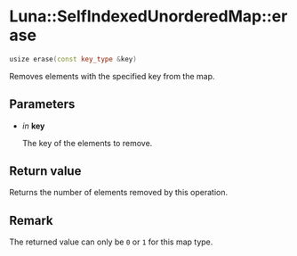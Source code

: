 # Luna::SelfIndexedUnorderedMap::erase

```c++
usize erase(const key_type &key)
```

Removes elements with the specified key from the map. 



## Parameters
* *in* **key**

    The key of the elements to remove. 

## Return value
Returns the number of elements removed by this operation. 

## Remark
The returned value can only be `0` or `1` for this map type. 

